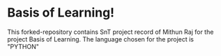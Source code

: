# Basis of Learning!

This forked-repository contains SnT project record of Mithun Raj for the project Basis of Learning. The language chosen for the project is "PYTHON"

